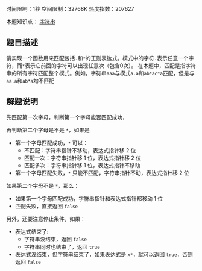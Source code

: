 时间限制：1秒 空间限制：32768K 热度指数：207627

本题知识点： [字符串](https://www.nowcoder.com/questionCenter?questionTypes=000100&mutiTagIds=579)

## 题目描述

请实现一个函数用来匹配包括`.`和`*`的正则表达式。模式中的字符`.`表示任意一个字符，而`*`表示它前面的字符可以出现任意次（包含0次）。 在本题中，匹配是指字符串的所有字符匹配整个模式。例如，字符串`aaa`与模式`a.a`和`ab*ac*a`匹配，但是与`aa.a`和`ab*a`均不匹配

## 解题说明

先匹配第一次字母，判断第一个字母能否匹配成功，  

再判断第二个字母是不是 `*`，如果是  
- 第一个字母匹配成功，`*` 可以：
    + 不匹配：字符串指针不移动，表达式指针移 2 位  
    + 匹配一次：字符串指针移 1 位，表达式指针移 2 位  
    + 匹配多次：字符串指针移 1 位，表达式指针不移动  
- 第一个字母匹配失败，`*` 只能不匹配，字符串指针不动，表达式指针移 2 位  

如果第二个字母不是 `*`，那么：  
- 如果第一个字母匹配成功，字符串指针和表达式指针都移动 1 位  
- 匹配失败，直接返回 `false`  

另外，还要注意停止条件，如果：  
- 表达式结束了:  
    + 字符串没结束，返回 `false`  
    + 字符串同时也结束了，返回 `true`  
- 表达式没结束，但字符串结束了，如果表达式是 `x*`，就可以返回 `true`，否则返回 `false`  
